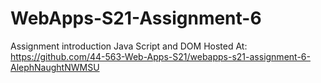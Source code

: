 # WebApps-S21-Assignment-6
Assignment introduction Java Script and DOM
Hosted At: https://github.com/44-563-Web-Apps-S21/webapps-s21-assignment-6-AlephNaughtNWMSU
